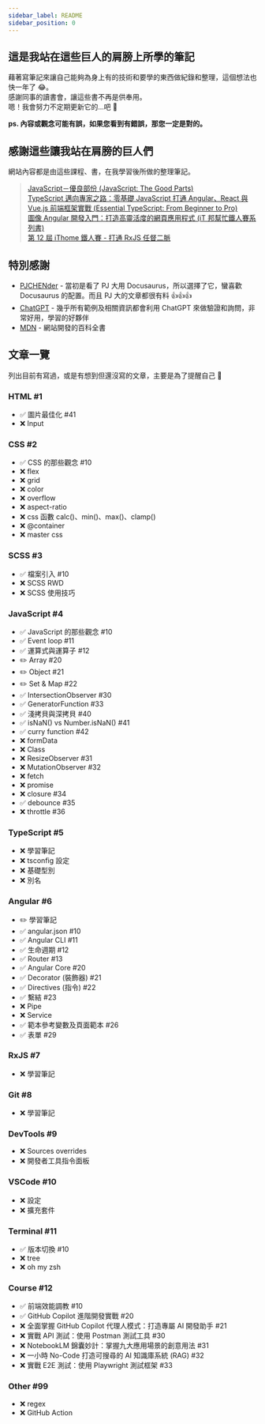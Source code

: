 ```yaml
---
sidebar_label: README
sidebar_position: 0
---
```


## 這是我站在這些巨人的肩膀上所學的筆記

藉著寫筆記來讓自己能夠為身上有的技術和要學的東西做紀錄和整理，這個想法也快一年了 😂。<br />
感謝同事的讀書會，讓這些書不再是供奉用。<br />
嗯！我會努力不定期更新它的...吧 👊

**ps. 內容或觀念可能有誤，如果您看到有錯誤，那您一定是對的。**

## 感謝這些讓我站在肩膀的巨人們

網站內容都是由這些課程、書，在我學習後所做的整理筆記。

> [JavaScript－優良部份 (JavaScript: The Good Parts)](https://www.tenlong.com.tw/products/9789866840272)<br /> [TypeScript 邁向專家之路：零基礎 JavaScript 打通 Angular、React 與 Vue.js 前端框架實戰 (Essential TypeScript: From Beginner to Pro)](https://www.tenlong.com.tw/products/9789863126904)<br /> [圖像 Angular 開發入門：打造高靈活度的網頁應用程式 (iT 邦幫忙鐵人賽系列書)](https://www.tenlong.com.tw/products/9789864349821)<br /> [第 12 屆 iThome 鐵人賽 - 打通 RxJS 任督二脈](https://ithelp.ithome.com.tw/articles/10237728)

## 特別感謝

- [PJCHENder](https://pjchender.dev/) - 當初是看了 PJ 大用 Docusaurus，所以選擇了它，蠻喜歡 Docusaurus 的配置。而且 PJ 大的文章都很有料 👍👍👍
- [ChatGPT](https://chat.openai.com/) - 幾乎所有範例及相關資訊都會利用 ChatGPT 來做驗證和詢問，非常好用，學習的好夥伴
- [MDN](https://developer.mozilla.org/en-US/docs/Learn) - 網站開發的百科全書

## 文章一覽

列出目前有寫過，或是有想到但還沒寫的文章，主要是為了提醒自己 🤣

### HTML #1

- ✅ 圖片最佳化 #41
- ❌ Input

### CSS #2

- ✅ CSS 的那些觀念 #10
- ❌ flex
- ❌ grid
- ❌ color
- ❌ overflow
- ❌ aspect-ratio
- ❌ css 函數 calc()、min()、max()、clamp()
- ❌ @container
- ❌ master css

### SCSS #3

- ✅ 檔案引入 #10
- ❌ SCSS RWD
- ❌ SCSS 使用技巧

### JavaScript #4

- ✅ JavaScript 的那些觀念 #10
- ✅ Event loop #11
- ✅ 運算式與運算子 #12
- ✏️ Array #20
- ✏️ Object #21
- ✏️ Set & Map #22
- ✅ IntersectionObserver #30
- ✅ GeneratorFunction #33
- ✅ 淺拷貝與深拷貝 #40
- ✅ isNaN() vs Number.isNaN() #41
- ✅ curry function #42
- ❌ formData
- ❌ Class
- ❌ ResizeObserver #31
- ❌ MutationObserver #32
- ❌ fetch
- ❌ promise
- ❌ closure #34
- ✅ debounce #35
- ❌ throttle #36

### TypeScript #5

- ❌ 學習筆記
- ❌ tsconfig 設定
- ❌ 基礎型別
- ❌ 別名

### Angular #6

- ✏️ 學習筆記
- ✅ angular.json #10
- ✅ Angular CLI #11
- ✅ 生命週期 #12
- ✅ Router #13
- ✅ Angular Core #20
- ✅ Decorator (裝飾器) #21
- ✅ Directives (指令) #22
- ✅ 繫結 #23
- ❌ Pipe
- ❌ Service
- ✅ 範本參考變數及頁面範本 #26
- ✅ 表單 #29

### RxJS #7

- ❌ 學習筆記

### Git #8

- ❌ 學習筆記

### DevTools #9

- ❌ Sources overrides
- ❌ 開發者工具指令面板

### VSCode #10

- ❌ 設定
- ❌ 擴充套件

### Terminal #11

- ✅ 版本切換 #10
- ❌ tree
- ❌ oh my zsh

### Course #12

- ✅ 前端效能調教 #10
- ✅ GitHub Copilot 進階開發實戰 #20
- ❌ 全面掌握 GitHub Copilot 代理人模式：打造專屬 AI 開發助手 #21
- ❌ 實戰 API 測試：使用 Postman 測試工具 #30
- ❌ NotebookLM 錦囊妙計：掌握九大應用場景的創意用法 #31
- ❌ 一小時 No-Code 打造可搜尋的 AI 知識庫系統 (RAG) #32
- ❌ 實戰 E2E 測試：使用 Playwright 測試框架 #33

### Other #99

- ❌ regex
- ❌ GitHub Action

